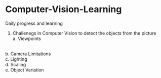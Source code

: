 # Computer-Vision-Learning
Daily progress and learning
<br>
1. Challenegs in Computer Vision to detect the objects from the picture
   <br>
  a. Viewpoints
<br>
  b. Camera Limitations
<br>
  c. Lighting
<br>
  d. Scaling
  <br>
  e. Object Variation
